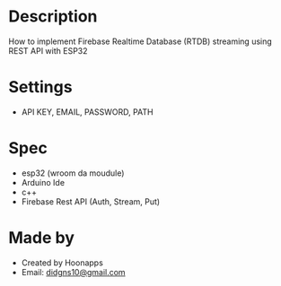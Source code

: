 # Description

How to implement Firebase Realtime Database (RTDB) streaming using REST API with ESP32

# Settings

- API KEY, EMAIL, PASSWORD, PATH

# Spec

- esp32 (wroom da moudule)
- Arduino Ide
- c++
- Firebase Rest API (Auth, Stream, Put)

# Made by

- Created by Hoonapps
- Email: didgns10@gmail.com
